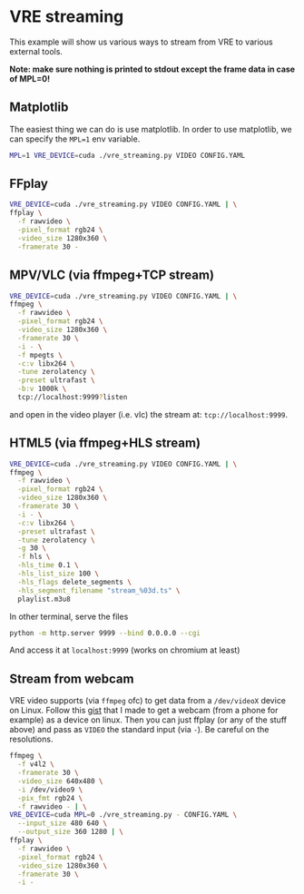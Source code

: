 # VRE streaming

This example will show us various ways to stream from VRE to various external tools.

**Note: make sure nothing is printed to stdout except the frame data in case of MPL=0!**

## Matplotlib

The easiest thing we can do is use matplotlib. In order to use matplotlib, we can specify the `MPL=1` env variable.
```bash
MPL=1 VRE_DEVICE=cuda ./vre_streaming.py VIDEO CONFIG.YAML
```

## FFplay

```bash
VRE_DEVICE=cuda ./vre_streaming.py VIDEO CONFIG.YAML | \
ffplay \
  -f rawvideo \
  -pixel_format rgb24 \
  -video_size 1280x360 \
  -framerate 30 -
```

## MPV/VLC (via ffmpeg+TCP stream)

```bash
VRE_DEVICE=cuda ./vre_streaming.py VIDEO CONFIG.YAML | \
ffmpeg \
  -f rawvideo \
  -pixel_format rgb24 \
  -video_size 1280x360 \
  -framerate 30 \
  -i - \
  -f mpegts \
  -c:v libx264 \
  -tune zerolatency \
  -preset ultrafast \
  -b:v 1000k \
  tcp://localhost:9999?listen
```
and open in the video player (i.e. vlc) the stream at: `tcp://localhost:9999`.

## HTML5 (via ffmpeg+HLS stream)

```bash
VRE_DEVICE=cuda ./vre_streaming.py VIDEO CONFIG.YAML | \
ffmpeg \
  -f rawvideo \
  -pixel_format rgb24 \
  -video_size 1280x360 \
  -framerate 30 \
  -i - \
  -c:v libx264 \
  -preset ultrafast \
  -tune zerolatency \
  -g 30 \
  -f hls \
  -hls_time 0.1 \
  -hls_list_size 100 \
  -hls_flags delete_segments \
  -hls_segment_filename "stream_%03d.ts" \
  playlist.m3u8
```
In other terminal, serve the files
```bash
python -m http.server 9999 --bind 0.0.0.0 --cgi
```
And access it at `localhost:9999` (works on chromium at least)

## Stream from webcam

VRE video supports (via `ffmpeg` ofc) to get data from a `/dev/videoX` device on Linux. Follow this [gist](https://gist.github.com/Meehai/ab22a452ece0cd70d2c0da683d7e0122) that I made to get a webcam (from a phone for example) as a device on linux. Then you can just ffplay (or any of the stuff above) and pass as `VIDEO` the standard input (via `-`). Be careful on the resolutions.

```bash
ffmpeg \
  -f v4l2 \
  -framerate 30 \
  -video_size 640x480 \
  -i /dev/video9 \
  -pix_fmt rgb24 \
  -f rawvideo - | \
VRE_DEVICE=cuda MPL=0 ./vre_streaming.py - CONFIG.YAML \
  --input_size 480 640 \
  --output_size 360 1280 | \
ffplay \
  -f rawvideo \
  -pixel_format rgb24 \
  -video_size 1280x360 \
  -framerate 30 \
  -i -
```
